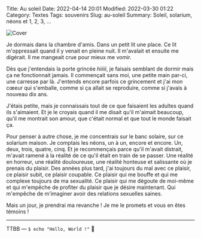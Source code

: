 Title: Au soleil
Date: 2022-04-14 20:01
Modified: 2022-03-30 01:22
Category: Textes
Tags: souvenirs
Slug: au-soleil
Summary: Soleil, solarium, néons et 1, 2, 3, ...

![Cover]({static}/images/health-1.png)

Je dormais dans la chambre d'amis. Dans un petit lit une place. Ce lit m'oppressait quand il y venait en pleine nuit. Il m'avalait et ensuite me digérait. Il me mangeait crue pour mieux me vomir.

Dès que j'entendais la porte grincée *hiiiii*, je faisais semblant de dormir mais ça ne fonctionnait jamais. Il commençait sans moi, une petite main par-ci, une carresse par là. J'entends encore parfois ce grincement et j'ai mon cœeur qui s'emballe, comme si ça allait se reproduire, comme si j'avais à nouveau dix ans.

J'étais petite, mais je connaissais tout de ce que faisaient les adultes quand ils s'aimaient. Et je le croyais quand il me disait qu'il m'aimait beaucoup, qu'il me montrait son amour, que c'était normal et que tout le monde faisait ça.  

Pour penser à autre chose, je me concentrais sur le banc solaire, sur ce solarium maison. Je comptais les néons, un à un, encore et encore. Un, deux, trois, quatre, cinq. Et je recommençais parce qu'il m'avait distrait, m'avait ramené à la réalité de ce qu'il était en train de se passer. Une réalité en horreur, une réalité douloureuse, une réalité honteuse et salissante où je prenais du plaisir. Des années plus tard, j'ai toujours du mal avec ce plaisir, ce plaisir subit, ce plaisir coupable. Ce plaisir qui me bouffe et qui me complexe toujours de ma sexualité. Ce plaisir qui me dégoute de moi-même et qui m'empêche de profiter du plaisir que je désire maintenant. Qui m'empêche de m'imaginer avoir des relations sexuelles saines.

Mais un jour, je prendrai ma revanche ! Je me le promets et vous en êtes témoins !

---
TTBB — `$ echo "Hello, World !"` 🐨
